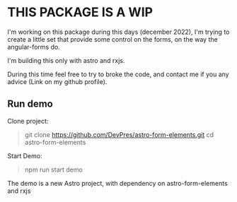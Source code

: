 # THIS PACKAGE IS A WIP

I'm working on this package during this days (december 2022),
I'm trying to create a little set that provide some control on the forms, on the way the angular-forms do.

I'm building this only with astro and rxjs.

During this time feel free to try to broke the code, and contact me if you any advice (Link on my github profile).

## Run demo

Clone project:

> git clone https://github.com/DevPres/astro-form-elements.git
> cd astro-form-elements

Start Demo:

> npm run start demo

The demo is a new Astro project, with dependency on astro-form-elements and rxjs
